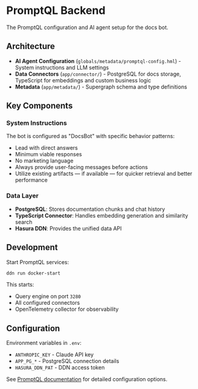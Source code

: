 # PromptQL Backend

The PromptQL configuration and AI agent setup for the docs bot.

## Architecture

- **AI Agent Configuration** (`globals/metadata/promptql-config.hml`) - System instructions and LLM settings
- **Data Connectors** (`app/connector/`) - PostgreSQL for docs storage, TypeScript for embeddings and custom business
  logic
- **Metadata** (`app/metadata/`) - Supergraph schema and type definitions

## Key Components

### System Instructions

The bot is configured as "DocsBot" with specific behavior patterns:

- Lead with direct answers
- Minimum viable responses
- No marketing language
- Always provide user-facing messages before actions
- Utilize existing artifacts — if available — for quicker retrieval and better performance

### Data Layer

- **PostgreSQL**: Stores documentation chunks and chat history
- **TypeScript Connector**: Handles embedding generation and similarity search
- **Hasura DDN**: Provides the unified data API

## Development

Start PromptQL services:

```sh
ddn run docker-start
```

This starts:

- Query engine on port `3280`
- All configured connectors
- OpenTelemetry collector for observability

## Configuration

Environment variables in `.env`:

- `ANTHROPIC_KEY` - Claude API key
- `APP_PG_*` - PostgreSQL connection details
- `HASURA_DDN_PAT` - DDN access token

See [PromptQL documentation](https://promptql.io/docs/) for detailed configuration options.
